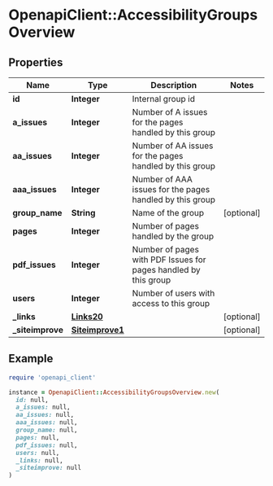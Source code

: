 # OpenapiClient::AccessibilityGroupsOverview

## Properties

| Name | Type | Description | Notes |
| ---- | ---- | ----------- | ----- |
| **id** | **Integer** | Internal group id |  |
| **a_issues** | **Integer** | Number of A issues for the pages handled by this group |  |
| **aa_issues** | **Integer** | Number of AA issues for the pages handled by this group |  |
| **aaa_issues** | **Integer** | Number of AAA issues for the pages handled by this group |  |
| **group_name** | **String** | Name of the group | [optional] |
| **pages** | **Integer** | Number of pages handled by the group |  |
| **pdf_issues** | **Integer** | Number of pages with PDF Issues for pages handled by this group |  |
| **users** | **Integer** | Number of users with access to this group |  |
| **_links** | [**Links20**](Links20.md) |  | [optional] |
| **_siteimprove** | [**Siteimprove1**](Siteimprove1.md) |  | [optional] |

## Example

```ruby
require 'openapi_client'

instance = OpenapiClient::AccessibilityGroupsOverview.new(
  id: null,
  a_issues: null,
  aa_issues: null,
  aaa_issues: null,
  group_name: null,
  pages: null,
  pdf_issues: null,
  users: null,
  _links: null,
  _siteimprove: null
)
```

